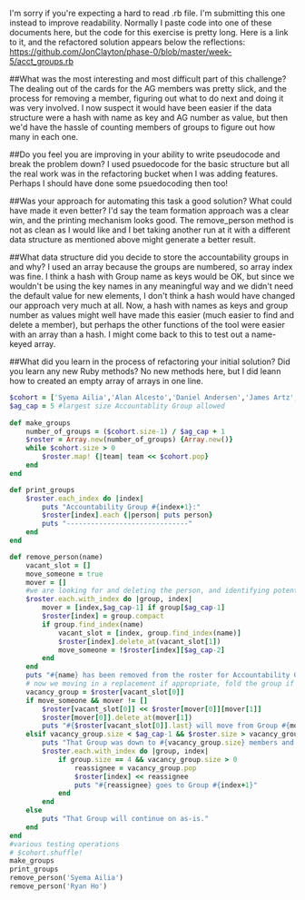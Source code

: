 I'm sorry if you're expecting a hard to read .rb file.  I'm submitting this one instead to improve readability.  Normally I paste code into one of these documents here, but the code for this exercise is pretty long.  Here is a link to it, and the refactored solution appears below the reflections: https://github.com/JonClayton/phase-0/blob/master/week-5/acct_groups.rb

##What was the most interesting and most difficult part of this challenge?
The dealing out of the cards for the AG members was pretty slick, and the process for removing a member, figuring out what to do next and doing it was very involved.  I now suspect it would have been easier if the data structure were a hash with name as key and AG number as value, but then we'd have the hassle of counting members of groups to figure out how many in each one.

##Do you feel you are improving in your ability to write pseudocode and break the problem down?
I used psuedocode for the basic structure but all the real work was in the refactoring bucket when I was adding features. Perhaps I should have done some psuedocoding then too! 

##Was your approach for automating this task a good solution? What could have made it even better?
I'd say the team formation approach was a clear win, and the printing mechanism looks good. The remove_person method is not as clean as I would like and I bet taking another run at it with a different data structure as mentioned above might generate a better result.

##What data structure did you decide to store the accountability groups in and why?
I used an array because the groups are numbered, so array index was fine.  I think a hash with Group name as keys would be OK, but since we wouldn't be using the key names in any meaningful way and we didn't need the default value for new elements, I don't think a hash would have changed our approach very much at all.  Now, a hash with names as keys and group number as values might well have made this easier (much easier to find and delete a member), but perhaps the other functions of the tool were easier with an array than a hash.  I might come back to this to test out a name-keyed array.

##What did you learn in the process of refactoring your initial solution? Did you learn any new Ruby methods?
No new methods here, but I did leann how to created an empty array of arrays in one line.

```ruby
$cohort = ['Syema Ailia','Alan Alcesto','Daniel Andersen','James Artz','Darius Atmar','Brian Bensch','Nicola Beuscher','Kris Bies','Logan Bresnahan','William Brinkert','Scott Chou','Bernice Anne W Chua','Abraham Clark','Jon Clayton','Kevin Corso','Jacob Crofts','Amaar Fazlani','Solomon Fernandez','Edward Gemson','Jamar Gibbs','Chris Gomes','Will Granger','Christopher M. Guard','Ryan Ho','Igor Kazimirov','Walter Kerr','Karla King','Becky Lehmann','Malia Lehrer','Carolina Medellin','Timothy Meixell','Chris Miklius','Joshua Monzon','Shea Munion','Bryan Munroe','Trevor Newcomb','Aleksandra Nowak','Fatma Ocal','Van Phan','Luis Fernando Plaz','Natalie Polen','Alicia Quezada','Jessie Richardson','Nimi Samocha','Zach Schatz','Tal Schwartz','Pratik Shah','Josh Shin','Shawn Spears','Sasha Tailor','Nil Thacker','Natasha Thapliyal','Sabrina Unrein','Brian Wagner','Clinton Weber','Gregory Wehmeier','Michael Whelpley','Peter N Wood','Ryan Zell']
$ag_cap = 5 #largest size Accountablity Group allowed
	
def make_groups
	number_of_groups = ($cohort.size-1) / $ag_cap + 1
	$roster = Array.new(number_of_groups) {Array.new()} 
	while $cohort.size > 0
		$roster.map! {|team| team << $cohort.pop}
	end
end

def print_groups
	$roster.each_index do |index| 
		puts "Accountability Group #{index+1}:" 
		$roster[index].each {|person| puts person}
		puts "------------------------------"
	end
end

def remove_person(name)
	vacant_slot = []
	move_someone = true
	mover = []
	#we are looking for and deleting the person, and identifying potential replacement if appropriate
	$roster.each.with_index do |group, index| 
		mover = [index,$ag_cap-1] if group[$ag_cap-1]
		$roster[index] = group.compact
		if group.find_index(name)
			vacant_slot = [index, group.find_index(name)]
			$roster[index].delete_at(vacant_slot[1])
			move_someone = !$roster[index][$ag_cap-2]
		end
	end
	puts "#{name} has been removed from the roster for Accountability Group #{vacant_slot[0]+1}"
	# now we moving in a replacement if appropriate, fold the group if appropriate, or continue on as-is.
	vacancy_group = $roster[vacant_slot[0]]
	if move_someone && mover != []
		$roster[vacant_slot[0]] << $roster[mover[0]][mover[1]]
		$roster[mover[0]].delete_at(mover[1])
		puts "#{$roster[vacant_slot[0]].last} will move from Group #{mover[0]+1} to fill the empty slot"
	elsif vacancy_group.size < $ag_cap-1 && $roster.size > vacancy_group.size
		puts "That Group was down to #{vacancy_group.size} members and they are reassigned:"
		$roster.each.with_index do |group, index| 
			if group.size == 4 && vacancy_group.size > 0
				reassignee = vacancy_group.pop
				$roster[index] << reassignee
				puts "#{reassignee} goes to Group #{index+1}"
			end
		end
	else 
		puts "That Group will continue on as-is."
	end
end
#various testing operations
# $cohort.shuffle!
make_groups
print_groups
remove_person('Syema Ailia')
remove_person('Ryan Ho')
```
